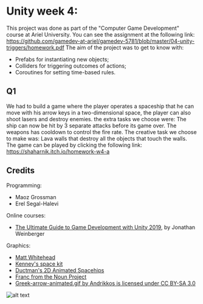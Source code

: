 # Unity week 4:

This project was done as part of the "Computer Game Development" course at Ariel University.
You can see the assignment at the following link: https://github.com/gamedev-at-ariel/gamedev-5781/blob/master/04-unity-triggers/homework.pdf 
The aim of the project was to get to know with:
* Prefabs for instantiating new objects;
* Colliders for triggering outcomes of actions;
* Coroutines for setting time-based rules.

## Q1

We had to build a game where the player operates a spaceship that he can move with his arrow keys in a two-dimensional space, the player can also shoot lasers and destroy enemies.
the extra tasks we choose were:
The ship can now be hit by 3 separate attacks before its game over.
The weapons has cooldown to control the fire rate.
The creative task we choose to make was:
Lava walls that destroy all the objects that touch the walls.
The game can be played by clicking the following link: https://shaharnik.itch.io/homework-w4-a

## Credits

Programming:
* Maoz Grossman
* Erel Segal-Halevi

Online courses:
* [The Ultimate Guide to Game Development with Unity 2019](https://www.udemy.com/the-ultimate-guide-to-game-development-with-unity/), by Jonathan Weinberger

Graphics:
* [Matt Whitehead](https://ccsearch.creativecommons.org/photos/7fd4a37b-8d1a-4d4c-80a2-4ca4a3839941)
* [Kenney's space kit](https://kenney.nl/assets/space-kit)
* [Ductman's 2D Animated Spacehips](https://assetstore.unity.com/packages/2d/characters/2d-animated-spaceships-96852)
* [Franc from the Noun Project](https://commons.wikimedia.org/w/index.php?curid=64661575)
* [Greek-arrow-animated.gif by Andrikkos is licensed under CC BY-SA 3.0](https://search.creativecommons.org/photos/2db102af-80d0-4ec8-9171-1ac77d2565ce)

![alt text](https://i.imgur.com/jLYyIIj.png)


